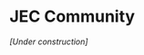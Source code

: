 # JEC Community

_[Under construction]_

[jec-logo]: https://raw.githubusercontent.com/pechemann/JEC/master/assets/jec-logos/jec-logo.png?style=jec-main-logo
